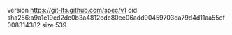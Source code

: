 version https://git-lfs.github.com/spec/v1
oid sha256:a9a1e19ed2dc0b3a4812edc80ee06add90459703da79d4d11aa55ef008314382
size 539
